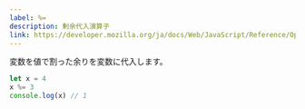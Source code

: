 ```yaml
---
label: %=
description: 剰余代入演算子
link: https://developer.mozilla.org/ja/docs/Web/JavaScript/Reference/Operators/Remainder_assignment
---
```


変数を値で割った余りを変数に代入します。

```typescript
let x = 4
x %= 3
console.log(x) // 1
```

